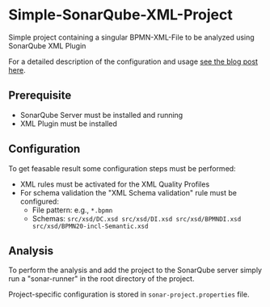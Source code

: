 Simple-SonarQube-XML-Project
========================

Simple project containing a singular BPMN-XML-File to be analyzed using SonarQube XML Plugin

For a detailed description of the configuration and usage [see the blog post here](http://matthiasgeiger.wordpress.com/2014/02/26/sonarqube-tutorial-xml-plugin-setup-and-usage/ "SonarQube Tutorial: XML-Plugin – Setup and usage").

## Prerequisite
 - SonarQube Server must be installed and running
 - XML Plugin must be installed

## Configuration
To get feasable result some configuration steps must be performed:

- XML rules must be activated for the XML Quality Profiles
- For schema validation the "XML Schema validation" rule must be configured:
    - File pattern: e.g., `*.bpmn`
    - Schemas: `src/xsd/DC.xsd src/xsd/DI.xsd src/xsd/BPMNDI.xsd src/xsd/BPMN20-incl-Semantic.xsd`

## Analysis
To perform the analysis and add the project to the SonarQube server simply run a "sonar-runner" in the root directory of the project.

Project-specific configuration is stored in `sonar-project.properties` file.

